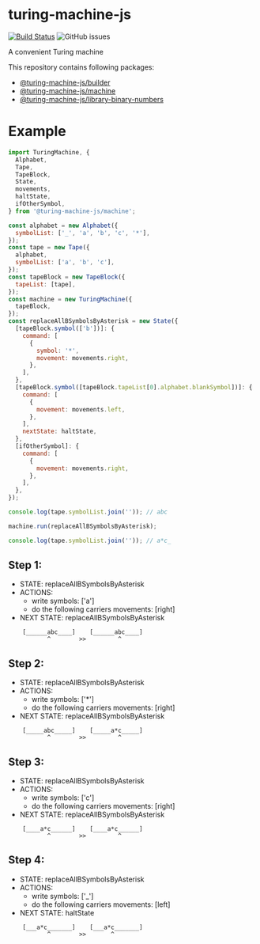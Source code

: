 # turing-machine-js

[![Build Status](https://travis-ci.com/mellonis/turing-machine-js.svg?branch=next)](https://travis-ci.com/mellonis/turing-machine-js)
![GitHub issues](https://img.shields.io/github/issues/mellonis/turing-machine-js)

A convenient Turing machine

This repository contains following packages:
* [@turing-machine-js/builder](https://github.com/mellonis/turing-machine-js/tree/next/packages/builder)
* [@turing-machine-js/machine](https://github.com/mellonis/turing-machine-js/tree/next/packages/machine)
* [@turing-machine-js/library-binary-numbers](https://github.com/mellonis/turing-machine-js/tree/next/packages/library-binary-numbers)

# Example

```javascript
import TuringMachine, {
  Alphabet,
  Tape,
  TapeBlock,
  State,
  movements,
  haltState,
  ifOtherSymbol,
} from '@turing-machine-js/machine';

const alphabet = new Alphabet({
  symbolList: ['_', 'a', 'b', 'c', '*'],
});
const tape = new Tape({
  alphabet,
  symbolList: ['a', 'b', 'c'],
});
const tapeBlock = new TapeBlock({
  tapeList: [tape],
});
const machine = new TuringMachine({
  tapeBlock,
});
const replaceAllBSymbolsByAsterisk = new State({
  [tapeBlock.symbol(['b'])]: {
    command: [
      {
        symbol: '*',
        movement: movements.right,
      },
    ],
  },
  [tapeBlock.symbol([tapeBlock.tapeList[0].alphabet.blankSymbol])]: {
    command: [
      {
        movement: movements.left,
      },
    ],
    nextState: haltState,
  },
  [ifOtherSymbol]: {
    command: [
      {
        movement: movements.right,
      },
    ],
  },
});

console.log(tape.symbolList.join('')); // abc

machine.run(replaceAllBSymbolsByAsterisk);

console.log(tape.symbolList.join('')); // a*c_

```

## Step 1:
- STATE: replaceAllBSymbolsByAsterisk
- ACTIONS:
    - write symbols: \['a']
    - do the following carriers movements: \[right]
- NEXT STATE: replaceAllBSymbolsByAsterisk
```
    [______abc____]    [______abc____]
           ^        >>         ^     
```

## Step 2:
- STATE: replaceAllBSymbolsByAsterisk
- ACTIONS:
    - write symbols: \['*']
    - do the following carriers movements: \[right]
- NEXT STATE: replaceAllBSymbolsByAsterisk
```
    [_____abc_____]    [_____a*c_____]
           ^        >>         ^     
```

## Step 3:
- STATE: replaceAllBSymbolsByAsterisk
- ACTIONS:
    - write symbols: \['c']
    - do the following carriers movements: \[right]
- NEXT STATE: replaceAllBSymbolsByAsterisk
```
    [____a*c______]    [____a*c______]
           ^        >>         ^     
```

## Step 4:
- STATE: replaceAllBSymbolsByAsterisk
- ACTIONS:
    - write symbols: \['_']
    - do the following carriers movements: \[left]
- NEXT STATE: haltState
```
    [___a*c_______]    [___a*c_______]
           ^        >>       ^       
```
